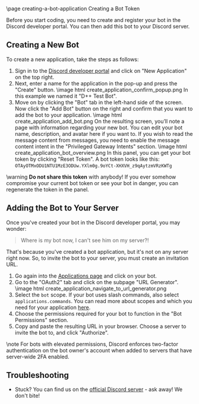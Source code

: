 \page creating-a-bot-application Creating a Bot Token

Before you start coding, you need to create and register your bot in the Discord developer portal. You can then add this bot to your Discord server.

## Creating a New Bot

To create a new application, take the steps as follows:

1. Sign in to the [Discord developer portal](https://discord.com/developers/applications) and click on "New Application" on the top right.
2. Next, enter a name for the application in the pop-up and press the "Create" button.
\image html create_application_confirm_popup.png
In this example we named it "D++ Test Bot".
3. Move on by clicking the "Bot" tab in the left-hand side of the screen. Now click the "Add Bot" button on the right and confirm that you want to add the bot to your application.
\image html create_application_add_bot.png
On the resulting screen, you’ll note a page with information regarding your new bot. You can edit your bot name, description, and avatar here if you want to. If you wish to read the message content from messages, you need to enable the message content intent in the "Privileged Gateway Intents" section.
\image html create_application_bot_overview.png
In this panel, you can get your bot token by clicking "Reset Token". A bot token looks like this: `OTAyOTMxODU1NTU1MzE3ODUw.YXlm0g.9oYCt-XHXVH_z9qAytzmVRzKWTg`

\warning **Do not share this token** with anybody! If you ever somehow compromise your current bot token or see your bot in danger, you can regenerate the token in the panel.

## Adding the Bot to Your Server

Once you've created your bot in the Discord developer portal, you may wonder:

> Where is my bot now, I can't see him on my server?!

That's because you've created a bot application, but it's not on any server right now. So, to invite the bot to your server, you must create an invitation URL.

1. Go again into the [Applications page](https://discord.com/developers/applications) and click on your bot.
2. Go to the "OAuth2" tab and click on the subpage "URL Generator".
\image html create_application_navigate_to_url_generator.png
3. Select the `bot` scope. If your bot uses slash commands, also select `applications.commands`. You can read more about scopes and which you need for your application [here](https://discord.com/developers/docs/topics/oauth2#shared-resources-oauth2-scopes).
4. Choose the permissions required for your bot to function in the "Bot Permissions" section.
5. Copy and paste the resulting URL in your browser. Choose a server to invite the bot to, and click "Authorize".

\note For bots with elevated permissions, Discord enforces two-factor authentication on the bot owner's account when added to servers that have server-wide 2FA enabled.

## Troubleshooting

- Stuck? You can find us on the [official Discord server](https://discord.gg/dpp) - ask away! We don't bite!